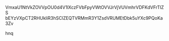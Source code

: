 VmxaU1NtVkZOVVpOU0d4V1lXczFVbFpyVWtOVVJrVjVUVmhrVDFKdVFrTlZS
bEYzVXpCT2RHUkliR3hSClZEQTVRMmR3Y1ZsdVRUMEtDbk5uYXc9PQoKa3Zv

hnq